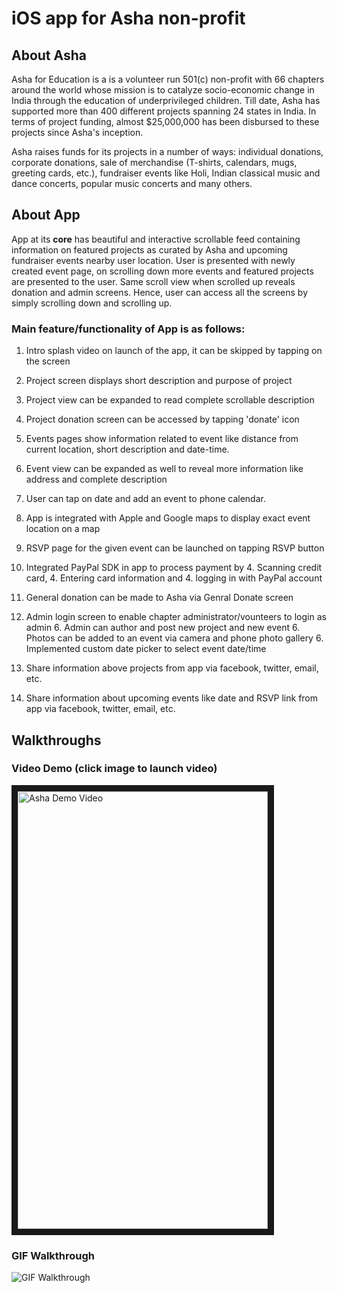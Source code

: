 # iOS app for Asha non-profit

## About Asha


Asha for Education is a is a volunteer run 501(c) non-profit with 66 chapters around the world whose mission is to catalyze socio-economic change in India through the education of underprivileged children. Till date, Asha has supported more than 400 different  projects  spanning 24 states in India. In terms of project funding, almost $25,000,000 has been disbursed to these projects since Asha's inception. 

Asha raises funds for its projects in a number of ways: individual donations, corporate donations, sale of merchandise (T-shirts, calendars, mugs, greeting cards, etc.), fundraiser events like Holi, Indian classical music and dance concerts, popular music concerts and many others.

## About App 

App at its **core** has beautiful and interactive scrollable feed containing information on featured projects as curated by Asha and upcoming fundraiser events nearby user location. User is presented with newly created event page, on scrolling down more events and featured projects are presented to the user. Same scroll view when scrolled up reveals donation and admin screens. 
Hence, user can access all the screens by simply scrolling down and scrolling up.

### Main feature/functionality of App is as follows:

1. Intro splash video on launch of the app, it can be skipped by tapping on the screen

2. Project screen displays short description and purpose of project
  2. Project view can be expanded to read complete scrollable description
  2. Project donation screen can be accessed by tapping 'donate' icon
   
3. Events pages show information related to event like distance from current location, short description and date-time.
  3. Event view can be expanded as well to reveal more information like address and complete description
  3. User can tap on date and add an event to phone calendar.
  3. App is integrated with Apple and Google maps to display exact event location on a map
  3. RSVP page for the given event can be launched on tapping RSVP button

4. Integrated PayPal SDK in app to process payment by 
   4. Scanning credit card,
   4. Entering card information and 
   4. logging in with PayPal account
   
5. General donation can be made to Asha via Genral Donate screen

6. Admin login screen to enable chapter administrator/vounteers to login as admin
   6. Admin can author and post new project and new event
   6. Photos can be added to an event via camera and phone photo gallery
   6. Implemented custom date picker to select event date/time
   
7. Share information above projects from app via facebook, twitter, email, etc.

8. Share information about upcoming events like date and RSVP link from app via facebook, twitter, email, etc.

## Walkthroughs

### Video Demo (click image to launch video)
<a href="http://vimeo.com/101643126" target="_blank"><img src="http://i.vimeocdn.com/video/483471546_960.jpg" 
alt="Asha Demo Video" width="400" height="700" border="10" /></a>


### GIF Walkthrough
![GIF Walkthrough](https://raw.githubusercontent.com/sagpatil/AshaDemo/master/ashademo2.gif)




